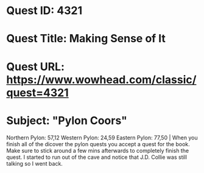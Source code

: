 # Quest ID: 4321
# Quest Title: Making Sense of It
# Quest URL: https://www.wowhead.com/classic/quest=4321
# Subject: "Pylon Coors"
Northern Pylon: 57,12
Western Pylon: 24,59
Eastern Pylon: 77,50 | When you finish all of the dicover the pylon quests you accept a quest for the book. Make sure to stick around a few mins afterwards to completely finish the quest. I started to run out of the cave and notice that J.D. Collie was still talking so I went back.